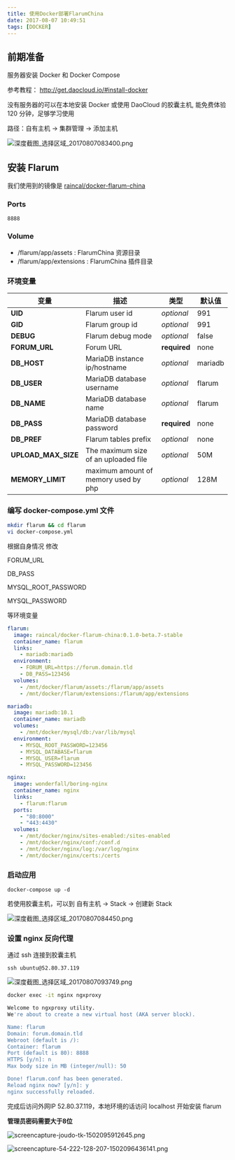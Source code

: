 ```yaml
---
title: 使用Docker部署FlarumChina
date: 2017-08-07 10:49:51
tags: [DOCKER]
---
```


## 前期准备

服务器安装 Docker 和 Docker Compose

参考教程：
http://get.daocloud.io/#install-docker

没有服务器的可以在本地安装 Docker 或使用 DaoCloud 的胶囊主机, 能免费体验 120 分钟，足够学习使用

路径：自有主机 -> 集群管理 -> 添加主机

![深度截图_选择区域_20170807083400.png](https://i.loli.net/2017/08/07/5987e1158c3a8.png)

<!-- more -->

## 安装 Flarum

我们使用到的镜像是 [raincal/docker-flarum-china](https://github.com/Raincal/docker-flarum-china)

### Ports
`8888`

### Volume
- /flarum/app/assets : FlarumChina 资源目录
- /flarum/app/extensions : FlarumChina 插件目录

### 环境变量
| 变量 | 描述 | 类型 | 默认值 |
| -------- | ----------- | ---- | ------------- |
| **UID** | Flarum user id | *optional* | 991
| **GID** | Flarum group id | *optional* | 991
| **DEBUG** | Flarum debug mode | *optional* | false
| **FORUM_URL** | Forum URL | **required** | none
| **DB_HOST** | MariaDB instance ip/hostname | *optional* | mariadb
| **DB_USER** | MariaDB database username | *optional* | flarum
| **DB_NAME** | MariaDB database name | *optional* | flarum
| **DB_PASS** | MariaDB database password | **required** | none
| **DB_PREF** | Flarum tables prefix | *optional* | none
| **UPLOAD_MAX_SIZE** | The maximum size of an uploaded file | *optional* | 50M
| **MEMORY_LIMIT** | maximum amount of memory used by php | *optional* | 128M

### 编写 docker-compose.yml 文件

```bash
mkdir flarum && cd flarum
vi docker-compose.yml
```

根据自身情况 修改

FORUM_URL

DB_PASS

MYSQL_ROOT_PASSWORD

MYSQL_PASSWORD

等环境变量

```yml
flarum:
  image: raincal/docker-flarum-china:0.1.0-beta.7-stable
  container_name: flarum
  links:
    - mariadb:mariadb
  environment:
    - FORUM_URL=https://forum.domain.tld
    - DB_PASS=123456
  volumes:
    - /mnt/docker/flarum/assets:/flarum/app/assets
    - /mnt/docker/flarum/extensions:/flarum/app/extensions

mariadb:
  image: mariadb:10.1
  container_name: mariadb
  volumes:
    - /mnt/docker/mysql/db:/var/lib/mysql
  environment:
    - MYSQL_ROOT_PASSWORD=123456
    - MYSQL_DATABASE=flarum
    - MYSQL_USER=flarum
    - MYSQL_PASSWORD=123456

nginx:
  image: wonderfall/boring-nginx
  container_name: nginx
  links:
    - flarum:flarum
  ports:
    - "80:8000"
    - "443:4430"
  volumes:
    - /mnt/docker/nginx/sites-enabled:/sites-enabled
    - /mnt/docker/nginx/conf:/conf.d
    - /mnt/docker/nginx/log:/var/log/nginx
    - /mnt/docker/nginx/certs:/certs
```

### 启动应用

`docker-compose up -d`

若使用胶囊主机，可以到 自有主机 -> Stack -> 创建新 Stack

![深度截图_选择区域_20170807084450.png](https://i.loli.net/2017/08/07/5987e1158bc73.png)

### 设置 nginx 反向代理

通过 ssh 连接到胶囊主机

`ssh ubuntu@52.80.37.119`

![深度截图_选择区域_20170807093749.png](https://i.loli.net/2017/08/07/5987e115741b5.png)

```sh
docker exec -it nginx ngxproxy

Welcome to ngxproxy utility.
We're about to create a new virtual host (AKA server block).

Name: flarum
Domain: forum.domain.tld
Webroot (default is /): 
Container: flarum
Port (default is 80): 8888
HTTPS [y/n]: n
Max body size in MB (integer/null): 50

Done! flarum.conf has been generated.
Reload nginx now? [y/n]: y
nginx successfully reloaded.
```

完成后访问外网IP 52.80.37.119，本地环境的话访问 localhost 开始安装 flarum

**管理员密码需要大于8位**

![screencapture-joudo-tk-1502095912645.png](https://ooo.0o0.ooo/2017/08/07/59882ebce3203.png)

![screencapture-54-222-128-207-1502096436141.png](https://ooo.0o0.ooo/2017/08/07/59882ebd28ba8.png)
